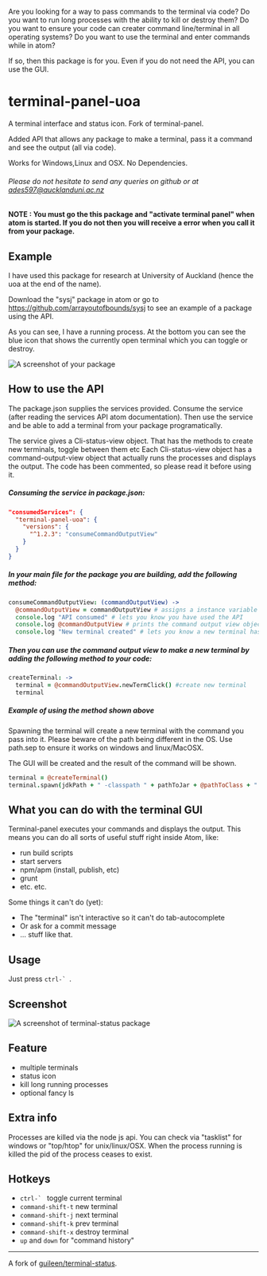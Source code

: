 Are you looking for a way to pass commands to the terminal via code? Do you want to run long processes with the ability to
kill or destroy them? Do you want to ensure your code can creater command line/terminal in all operating systems? Do you want
to use the terminal and enter commands while in atom?

If so, then this package is for you. Even if you do not need the API, you can use the GUI.

terminal-panel-uoa
==============

 A terminal interface and status icon. Fork of terminal-panel.

 Added API that allows any package to make a terminal, pass it a command
 and see the output (all via code).

 Works for Windows,Linux and OSX. No Dependencies.

###### Please do not hesitate to send any queries on github or at ades597@aucklanduni.ac.nz

#### NOTE : You must go the this package and "activate terminal panel" when atom is started. If you do not then you will receive a error when you call it from your package.

## Example

I have used this package for research at University of Auckland (hence the uoa at the end of the name).

Download the "sysj" package in atom or go to https://github.com/arrayoutofbounds/sysj to see an example of a package using the API.

As you can see, I have a running process. At the bottom you can see the blue icon that shows the currently open terminal which
you can toggle or destroy.


![A screenshot of your package](http://i.imgur.com/NMCKks0.png)


## How to use the API

The package.json supplies the services provided. Consume the service (after reading the services API atom documentation).
Then use the service and be able to add a terminal from your package programatically.

The service gives a Cli-status-view object. That has the methods to create new terminals, toggle between them etc
Each Cli-status-view object has a command-output-view object that actually runs the processes and displays the output.
The code has been commented, so please read it before using it.  


##### Consuming the service in package.json:

```json
"consumedServices": {
  "terminal-panel-uoa": {
    "versions": {
      "^1.2.3": "consumeCommandOutputView"
    }
  }
}
```

##### In your main file for the package you are building, add the following method:

```coffee
consumeCommandOutputView: (commandOutputView) ->
  @commandOutputView = commandOutputView # assigns a instance variable
  console.log "API consumed" # lets you know you have used the API
  console.log @commandOutputView # prints the command output view object in the log
  console.log "New terminal created" # lets you know a new terminal has been created
```

##### Then you can use the command output view to make a new terminal by adding the following method to your code:

```coffee
createTerminal: ->
  terminal = @commandOutputView.newTermClick() #create new terminal
  terminal
```

##### Example of using the method shown above

Spawning the terminal will create a new terminal with the command you pass into it. Please beware of the path
being different in the OS. Use path.sep to ensure it works on windows and linux/MacOSX.

The GUI will be created and the result of the command will be shown.

```coffee
terminal = @createTerminal()
terminal.spawn(jdkPath + " -classpath " + pathToJar + @pathToClass + " com.systemj.SystemJRunner " + filePath,"java",["-classpath", "" + pathToJar + @pathToClass , 'com.systemj.SystemJRunner',"" + filePath])
```


## What you can do with the terminal GUI

Terminal-panel executes your commands and displays the output. This means you can do all sorts of useful stuff right inside Atom, like:
* run build scripts
* start servers
* npm/apm (install, publish, etc)
* grunt
* etc. etc.

Some things it can't do (yet):
* The "terminal" isn't interactive so it can't do tab-autocomplete
* Or ask for a commit message
* ... stuff like that.

## Usage
Just press ``ctrl-` ``.

## Screenshot

![A screenshot of terminal-status package](https://raw.githubusercontent.com/thedaniel/terminal-panel/master/terminal-demo.gif)

## Feature

* multiple terminals
* status icon
* kill long running processes
* optional fancy ls

## Extra info

Processes are killed via the node js api. You can check via "tasklist" for windows or "top/htop" for unix/linux/OSX.
When the process running is killed the pid of the process ceases to exist.

## Hotkeys

* ``ctrl-` `` toggle current terminal
* `command-shift-t` new terminal
* `command-shift-j` next terminal
* `command-shift-k` prev terminal
* `command-shift-x` destroy terminal
* `up` and `down` for "command history"

---
A fork of [guileen/terminal-status](https://github.com/guileen/terminal-status).
